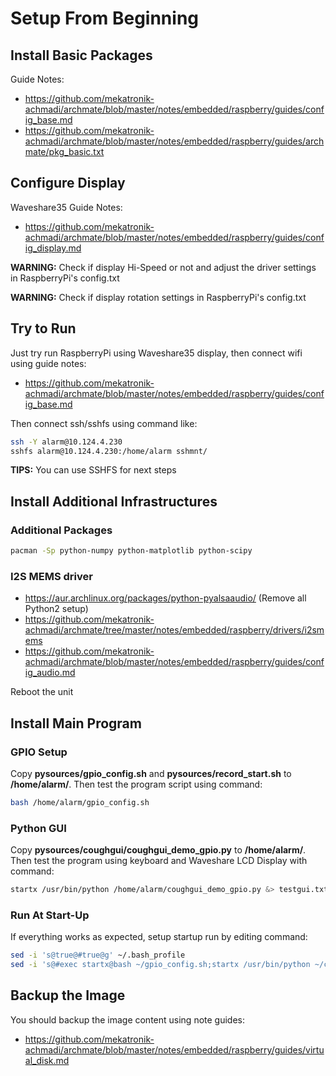 # Setup From Beginning

## Install Basic Packages

Guide Notes:
- https://github.com/mekatronik-achmadi/archmate/blob/master/notes/embedded/raspberry/guides/config_base.md
- https://github.com/mekatronik-achmadi/archmate/blob/master/notes/embedded/raspberry/guides/archmate/pkg_basic.txt

## Configure Display

Waveshare35 Guide Notes:
- https://github.com/mekatronik-achmadi/archmate/blob/master/notes/embedded/raspberry/guides/config_display.md

**WARNING:** Check if display Hi-Speed or not and adjust the driver settings in RaspberryPi's config.txt

**WARNING:** Check if display rotation settings in RaspberryPi's config.txt

## Try to Run

Just try run RaspberryPi using Waveshare35 display, then connect wifi using guide notes:
- https://github.com/mekatronik-achmadi/archmate/blob/master/notes/embedded/raspberry/guides/config_base.md

Then connect ssh/sshfs using command like:

```sh
ssh -Y alarm@10.124.4.230
sshfs alarm@10.124.4.230:/home/alarm sshmnt/
```

**TIPS:** You can use SSHFS for next steps

## Install Additional Infrastructures

### Additional Packages

```sh
pacman -Sp python-numpy python-matplotlib python-scipy
```

### I2S MEMS driver
- https://aur.archlinux.org/packages/python-pyalsaaudio/ (Remove all Python2 setup)
- https://github.com/mekatronik-achmadi/archmate/tree/master/notes/embedded/raspberry/drivers/i2smems
- https://github.com/mekatronik-achmadi/archmate/blob/master/notes/embedded/raspberry/guides/config_audio.md

Reboot the unit

## Install Main Program

### GPIO Setup

Copy **pysources/gpio_config.sh** and **pysources/record_start.sh** to **/home/alarm/**.
Then test the program script using command:

```sh
bash /home/alarm/gpio_config.sh
```

### Python GUI

Copy **pysources/coughgui/coughgui_demo_gpio.py** to **/home/alarm/**.
Then test the program using keyboard and Waveshare LCD Display with command:

```sh
startx /usr/bin/python /home/alarm/coughgui_demo_gpio.py &> testgui.txt
```

### Run At Start-Up

If everything works as expected, setup startup run by editing command:

```sh
sed -i 's@true@#true@g' ~/.bash_profile
sed -i 's@#exec startx@bash ~/gpio_config.sh;startx /usr/bin/python ~/coughgui_demo_gpio.py@g' ~/.bash_profile
```

## Backup the Image

You should backup the image content using note guides:
- https://github.com/mekatronik-achmadi/archmate/blob/master/notes/embedded/raspberry/guides/virtual_disk.md

